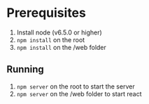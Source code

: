 # Prerequisites

1. Install node (v6.5.0 or higher)
2. `npm install` on the root
3. `npm install` on the /web folder

## Running

1. `npm server` on the root to start the server
2. `npm server` on the /web folder to start react
